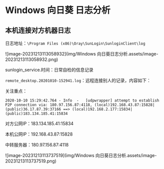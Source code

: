 # Windows 向日葵 日志分析

## 本机连接对方机器日志

日志地址：`\Program Files (x86)\Oray\SunLogin\SunloginClient\log`

![image-20231213113058932](img/Windows 向日葵日志分析.assets/image-20231213113058932.png)

sunlogin_service.时间：日常自检的信息记录

`remote_desktop.20201010-152941.log`：远程连接别人的记录，内容如下：

关注重点：

```
2020-10-10 15:29:42.764	- Info  -	[udpwrapper] attempt to establish P2P connection via: 180.97.156.87:4118, (local)192.168.43.87:15828|(public)36.17.87.39:37166 ==> (local)192.168.2.177:15834|(public)183.134.185.41:15834
```

对方公网IP：183.134.185.41:15834

本机公网IP：192.168.43.87:15828

中转服务器：180.97.156.87:4118

![image-20231213113737519](img/Windows 向日葵日志分析.assets/image-20231213113737519.png)